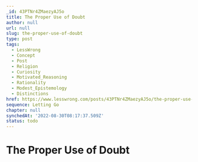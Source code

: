 ```yaml
---
_id: 43PTNr4ZMaezyAJ5o
title: The Proper Use of Doubt
author: null
url: null
slug: the-proper-use-of-doubt
type: post
tags:
  - LessWrong
  - Concept
  - Post
  - Religion
  - Curiosity
  - Motivated_Reasoning
  - Rationality
  - Modest_Epistemology
  - Distinctions
href: https://www.lesswrong.com/posts/43PTNr4ZMaezyAJ5o/the-proper-use-of-doubt
sequence: Letting Go
chapter: null
synchedAt: '2022-08-30T08:17:37.509Z'
status: todo
---
```


# The Proper Use of Doubt
